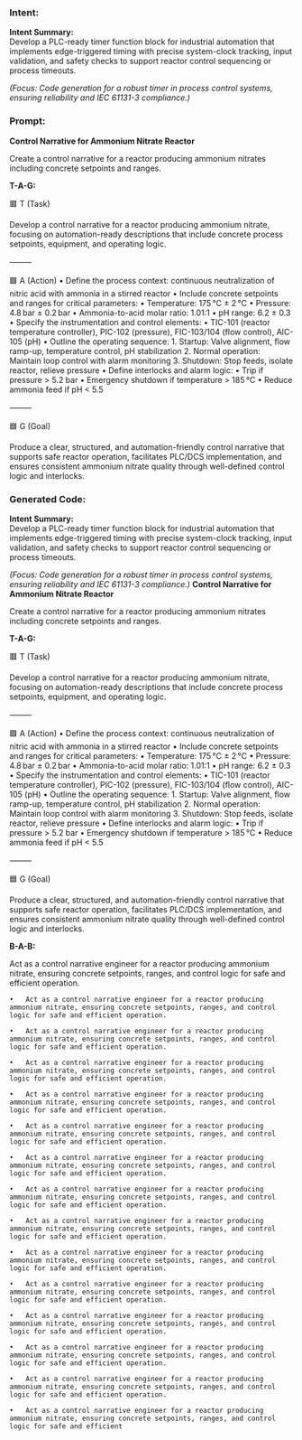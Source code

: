 ### Intent:
**Intent Summary:**  
Develop a PLC-ready timer function block for industrial automation that implements edge-triggered timing with precise system-clock tracking, input validation, and safety checks to support reactor control sequencing or process timeouts.  

*(Focus: Code generation for a robust timer in process control systems, ensuring reliability and IEC 61131-3 compliance.)*

### Prompt:
**Control Narrative for Ammonium Nitrate Reactor**

Create a control narrative for a reactor producing ammonium nitrates including concrete setpoints and ranges.

**T-A-G:**

🟥 T (Task)

Develop a control narrative for a reactor producing ammonium nitrate, focusing on automation-ready descriptions that include concrete process setpoints, equipment, and operating logic.

⸻

🟩 A (Action)
	•	Define the process context: continuous neutralization of nitric acid with ammonia in a stirred reactor
	•	Include concrete setpoints and ranges for critical parameters:
	•	Temperature: 175 °C ± 2 °C
	•	Pressure: 4.8 bar ± 0.2 bar
	•	Ammonia-to-acid molar ratio: 1.01:1
	•	pH range: 6.2 ± 0.3
	•	Specify the instrumentation and control elements:
	•	TIC-101 (reactor temperature controller), PIC-102 (pressure), FIC-103/104 (flow control), AIC-105 (pH)
	•	Outline the operating sequence:
	1.	Startup: Valve alignment, flow ramp-up, temperature control, pH stabilization
	2.	Normal operation: Maintain loop control with alarm monitoring
	3.	Shutdown: Stop feeds, isolate reactor, relieve pressure
	•	Define interlocks and alarm logic:
	•	Trip if pressure > 5.2 bar
	•	Emergency shutdown if temperature > 185 °C
	•	Reduce ammonia feed if pH < 5.5

⸻

🟦 G (Goal)

Produce a clear, structured, and automation-friendly control narrative that supports safe reactor operation, facilitates PLC/DCS implementation, and ensures consistent ammonium nitrate quality through well-defined control logic and interlocks.

### Generated Code:
**Intent Summary:**  
Develop a PLC-ready timer function block for industrial automation that implements edge-triggered timing with precise system-clock tracking, input validation, and safety checks to support reactor control sequencing or process timeouts.  

*(Focus: Code generation for a robust timer in process control systems, ensuring reliability and IEC 61131-3 compliance.)*
**Control Narrative for Ammonium Nitrate Reactor**

Create a control narrative for a reactor producing ammonium nitrates including concrete setpoints and ranges.

**T-A-G:**

🟥 T (Task)

Develop a control narrative for a reactor producing ammonium nitrate, focusing on automation-ready descriptions that include concrete process setpoints, equipment, and operating logic.

⸻

🟩 A (Action)
	•	Define the process context: continuous neutralization of nitric acid with ammonia in a stirred reactor
	•	Include concrete setpoints and ranges for critical parameters:
	•	Temperature: 175 °C ± 2 °C
	•	Pressure: 4.8 bar ± 0.2 bar
	•	Ammonia-to-acid molar ratio: 1.01:1
	•	pH range: 6.2 ± 0.3
	•	Specify the instrumentation and control elements:
	•	TIC-101 (reactor temperature controller), PIC-102 (pressure), FIC-103/104 (flow control), AIC-105 (pH)
	•	Outline the operating sequence:
	1.	Startup: Valve alignment, flow ramp-up, temperature control, pH stabilization
	2.	Normal operation: Maintain loop control with alarm monitoring
	3.	Shutdown: Stop feeds, isolate reactor, relieve pressure
	•	Define interlocks and alarm logic:
	•	Trip if pressure > 5.2 bar
	•	Emergency shutdown if temperature > 185 °C
	•	Reduce ammonia feed if pH < 5.5

⸻

🟦 G (Goal)

Produce a clear, structured, and automation-friendly control narrative that supports safe reactor operation, facilitates PLC/DCS implementation, and ensures consistent ammonium nitrate quality through well-defined control logic and interlocks.  

**B-A-B:**

Act as a control narrative engineer for a reactor producing ammonium nitrate, ensuring concrete setpoints, ranges, and control logic for safe and efficient operation.

	•	Act as a control narrative engineer for a reactor producing ammonium nitrate, ensuring concrete setpoints, ranges, and control logic for safe and efficient operation.

	•	Act as a control narrative engineer for a reactor producing ammonium nitrate, ensuring concrete setpoints, ranges, and control logic for safe and efficient operation.

	•	Act as a control narrative engineer for a reactor producing ammonium nitrate, ensuring concrete setpoints, ranges, and control logic for safe and efficient operation.

	•	Act as a control narrative engineer for a reactor producing ammonium nitrate, ensuring concrete setpoints, ranges, and control logic for safe and efficient operation.

	•	Act as a control narrative engineer for a reactor producing ammonium nitrate, ensuring concrete setpoints, ranges, and control logic for safe and efficient operation.

	•	Act as a control narrative engineer for a reactor producing ammonium nitrate, ensuring concrete setpoints, ranges, and control logic for safe and efficient operation.

	•	Act as a control narrative engineer for a reactor producing ammonium nitrate, ensuring concrete setpoints, ranges, and control logic for safe and efficient operation.

	•	Act as a control narrative engineer for a reactor producing ammonium nitrate, ensuring concrete setpoints, ranges, and control logic for safe and efficient operation.

	•	Act as a control narrative engineer for a reactor producing ammonium nitrate, ensuring concrete setpoints, ranges, and control logic for safe and efficient operation.

	•	Act as a control narrative engineer for a reactor producing ammonium nitrate, ensuring concrete setpoints, ranges, and control logic for safe and efficient operation.

	•	Act as a control narrative engineer for a reactor producing ammonium nitrate, ensuring concrete setpoints, ranges, and control logic for safe and efficient operation.

	•	Act as a control narrative engineer for a reactor producing ammonium nitrate, ensuring concrete setpoints, ranges, and control logic for safe and efficient operation.

	•	Act as a control narrative engineer for a reactor producing ammonium nitrate, ensuring concrete setpoints, ranges, and control logic for safe and efficient operation.

	•	Act as a control narrative engineer for a reactor producing ammonium nitrate, ensuring concrete setpoints, ranges, and control logic for safe and efficient
